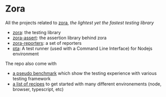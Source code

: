 # Zora

All the projects related to [zora](./zora), _the lightest yet the fastest testing library_

* [zora](./zora): the testing library
* [zora-assert](./assert): the assertion library behind zora
* [zora-reporters](./reporters): a set of reporters
* [pta](./pta): A test runner (used with a Command Line Interface) for Nodejs environment

The repo also come with
* [a pseudo benchmark](./perfs) which show the testing experience with various testing framework
* [a list of recipes](./examples) to get started with many different environements (node, browser, typescript, etc)

